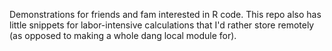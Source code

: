 Demonstrations for friends and fam interested in R code. This repo also has little snippets for labor-intensive calculations that I'd rather store remotely (as opposed to making a whole dang local module for).
